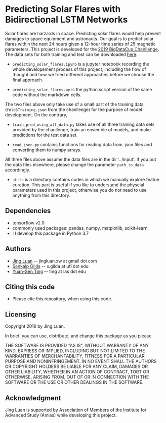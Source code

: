 # Predicting Solar Flares with Bidirectional LSTM Networks  

Solar flares are harzards in space. Predicting solar flares would help prevent damages to space equipment and astronauts. Our goal
is to predict solar flares within the next 24 hours given a 12-hour time series of 25 magnetic parameters. This project is developed
for the [2019 BigDataCup Chanllenge](https://www.kaggle.com/c/bigdata2019-flare-prediction). The data sets for both training and test
can be downloaded [here](https://www.kaggle.com/c/bigdata2019-flare-prediction).

* `predicting_solar_flares.ipynb` is a jupyter notebook recording the whole developement process of this project, including the
flow of thought and how we tried different approaches before we choose the final approach.

* `predicting_solar_flares.py` is the python script version of the same code without the markdown cells.

The two files above only take use of a small part of the training data (`fold3Training.json` from the chanllenge) for the purpose
of model development. On the contrary,

* `train_pred_using_all_data.py` takes use of all three training data sets provided by the chanllenge, train an ensemble of models, and make predictions for the test data set.

* `read_json.py` contains functions for reading data from .json files and converting them to numpy arrays.

All three files above assume the data files are in the dir '../input'. If you put the data files elsewhere, please change the parameter `path_to_data` accordingly.

* `utils` is a directory contains codes in which we manually explore featue curation. This part is useful if you like to understand the physcial
parameters used in this project, otherwise you do not need to use anything from this directory.

## Dependencies

* tensorflow v2.0
* commonly used packages: pandas, numpy, matplotlib, scikit-learn
* I I develop this package in Python 3.7

## Authors

* [Jing Luan](https://sites.google.com/view/jingluan-astrophysics) -- jingluan.xw at gmail dot com
* [Sankalp Gilda](https://www.astro.ufl.edu/people/graduate-students/sankalp-gilda/) -- s.gilda at ufl dot edu
* [Yuan-Sen Ting](http://www.sns.ias.edu/~ting/) -- ting at ias dot edu

## Citing this code
* Please cite this repository, when using this code.

## Licensing

Copyright 2019 by Jing Luan.

In brief, you can use, distribute, and change this package as you please.

THE SOFTWARE IS PROVIDED "AS IS", WITHOUT WARRANTY OF ANY KIND, EXPRESS OR
IMPLIED, INCLUDING BUT NOT LIMITED TO THE WARRANTIES OF MERCHANTABILITY,
FITNESS FOR A PARTICULAR PURPOSE AND NONINFRINGEMENT. IN NO EVENT SHALL THE
AUTHORS OR COPYRIGHT HOLDERS BE LIABLE FOR ANY CLAIM, DAMAGES OR OTHER
LIABILITY, WHETHER IN AN ACTION OF CONTRACT, TORT OR OTHERWISE, ARISING FROM,
OUT OF OR IN CONNECTION WITH THE SOFTWARE OR THE USE OR OTHER DEALINGS IN
THE SOFTWARE.

## Acknowledgment

Jing Luan is supported by Association of Members of the Institute for Advanced Study (Amias) while developing this project.
